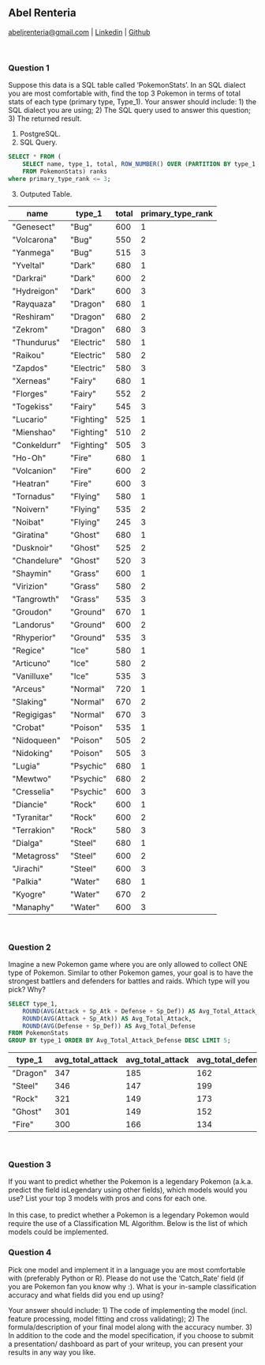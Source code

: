 ## Abel Renteria <br>
abeljrenteria@gmail.com | [Linkedin](https://linkedin.com/in/abeljrenteria) | [Github](https://github.com/abeljrenteria)

<br>

### Question 1
Suppose this data is a SQL table called ‘PokemonStats’. In an SQL dialect you are most comfortable with, find the top 3 Pokemon in terms of total stats of each type (primary type, Type_1). Your answer should include: 1) the SQL dialect you are using; 2) The SQL query used to answer this question; 3) The returned result.

1) PostgreSQL. 
2) SQL Query. 
```sql
SELECT * FROM (
	SELECT name, type_1, total, ROW_NUMBER() OVER (PARTITION BY type_1 ORDER BY total DESC) AS primary_type_rank
	FROM PokemonStats) ranks
where primary_type_rank <= 3;
```
3) Outputed Table. 

| name         | type_1     | total | primary_type_rank |
|--------------|------------|-------|-------------------|
| "Genesect"   | "Bug"      | 600   | 1                 |
| "Volcarona"  | "Bug"      | 550   | 2                 |
| "Yanmega"    | "Bug"      | 515   | 3                 |
| "Yveltal"    | "Dark"     | 680   | 1                 |
| "Darkrai"    | "Dark"     | 600   | 2                 |
| "Hydreigon"  | "Dark"     | 600   | 3                 |
| "Rayquaza"   | "Dragon"   | 680   | 1                 |
| "Reshiram"   | "Dragon"   | 680   | 2                 |
| "Zekrom"     | "Dragon"   | 680   | 3                 |
| "Thundurus"  | "Electric" | 580   | 1                 |
| "Raikou"     | "Electric" | 580   | 2                 |
| "Zapdos"     | "Electric" | 580   | 3                 |
| "Xerneas"    | "Fairy"    | 680   | 1                 |
| "Florges"    | "Fairy"    | 552   | 2                 |
| "Togekiss"   | "Fairy"    | 545   | 3                 |
| "Lucario"    | "Fighting" | 525   | 1                 |
| "Mienshao"   | "Fighting" | 510   | 2                 |
| "Conkeldurr" | "Fighting" | 505   | 3                 |
| "Ho-Oh"      | "Fire"     | 680   | 1                 |
| "Volcanion"  | "Fire"     | 600   | 2                 |
| "Heatran"    | "Fire"     | 600   | 3                 |
| "Tornadus"   | "Flying"   | 580   | 1                 |
| "Noivern"    | "Flying"   | 535   | 2                 |
| "Noibat"     | "Flying"   | 245   | 3                 |
| "Giratina"   | "Ghost"    | 680   | 1                 |
| "Dusknoir"   | "Ghost"    | 525   | 2                 |
| "Chandelure" | "Ghost"    | 520   | 3                 |
| "Shaymin"    | "Grass"    | 600   | 1                 |
| "Virizion"   | "Grass"    | 580   | 2                 |
| "Tangrowth"  | "Grass"    | 535   | 3                 |
| "Groudon"    | "Ground"   | 670   | 1                 |
| "Landorus"   | "Ground"   | 600   | 2                 |
| "Rhyperior"  | "Ground"   | 535   | 3                 |
| "Regice"     | "Ice"      | 580   | 1                 |
| "Articuno"   | "Ice"      | 580   | 2                 |
| "Vanilluxe"  | "Ice"      | 535   | 3                 |
| "Arceus"     | "Normal"   | 720   | 1                 |
| "Slaking"    | "Normal"   | 670   | 2                 |
| "Regigigas"  | "Normal"   | 670   | 3                 |
| "Crobat"     | "Poison"   | 535   | 1                 |
| "Nidoqueen"  | "Poison"   | 505   | 2                 |
| "Nidoking"   | "Poison"   | 505   | 3                 |
| "Lugia"      | "Psychic"  | 680   | 1                 |
| "Mewtwo"     | "Psychic"  | 680   | 2                 |
| "Cresselia"  | "Psychic"  | 600   | 3                 |
| "Diancie"    | "Rock"     | 600   | 1                 |
| "Tyranitar"  | "Rock"     | 600   | 2                 |
| "Terrakion"  | "Rock"     | 580   | 3                 |
| "Dialga"     | "Steel"    | 680   | 1                 |
| "Metagross"  | "Steel"    | 600   | 2                 |
| "Jirachi"    | "Steel"    | 600   | 3                 |
| "Palkia"     | "Water"    | 680   | 1                 |
| "Kyogre"     | "Water"    | 670   | 2                 |
| "Manaphy"    | "Water"    | 600   | 3                 |
<br>

### Question 2
Imagine a new Pokemon game where you are only allowed to collect ONE type of Pokemon. Similar to other Pokemon games, your goal is to have the strongest battlers and defenders for battles and raids. Which type will you pick? Why? 
<br>
```sql
SELECT type_1, 
	ROUND(AVG(Attack + Sp_Atk + Defense + Sp_Def)) AS Avg_Total_Attack_Defense, 
	ROUND(AVG(Attack + Sp_Atk)) AS Avg_Total_Attack, 
	ROUND(AVG(Defense + Sp_Def)) AS Avg_Total_Defense
FROM PokemonStats
GROUP BY type_1 ORDER BY Avg_Total_Attack_Defense DESC LIMIT 5;
```

| type_1     | avg_total_attack | avg_total_attack | avg_total_defense |
|------------|------------------|------------------|-------------------|
| "Dragon"   | 347              | 185              | 162               |
| "Steel"    | 346              | 147              | 199               |
| "Rock"     | 321              | 149              | 173               |
| "Ghost"    | 301              | 149              | 152               |
| "Fire"     | 300              | 166              | 134               |

<br>

### Question 3
If you want to predict whether the Pokemon is a legendary Pokemon (a.k.a. predict the field isLegendary using other fields), which models would you use? List your top 3 models with pros and cons for each one.
<br><br>
In this case, to predict whether a Pokemon is a legendary Pokemon would require the use of a Classification ML Algorithm. Below is the list of which models could be implemented. 


### Question 4
Pick one model and implement it in a language you are most comfortable with (preferably Python or R). Please do not use the ‘Catch_Rate’ field (if you are Pokemon fan you know why :). What is your in-sample classification accuracy and what fields did you end up using?

Your answer should include: 1) The code of implementing the model (incl. feature processing, model fitting and cross validating); 2) The formula/description of your final model along with the accuracy number. 3) In addition to the code and the model specification, if you choose to submit a presentation/ dashboard as part of your writeup, you can present your results in any way you like. 

